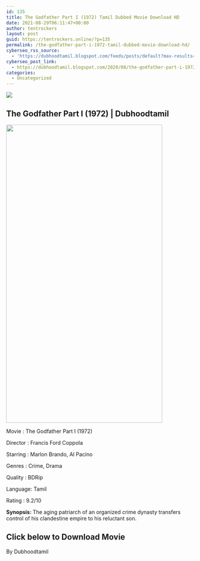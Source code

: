 ```yaml
---
id: 135
title: The Godfather Part I (1972) Tamil Dubbed Movie Download HD
date: 2021-08-29T06:11:47+00:00
author: tentrockers
layout: post
guid: https://tentrockers.online/?p=135
permalink: /the-godfather-part-i-1972-tamil-dubbed-movie-download-hd/
cyberseo_rss_source:
  - 'https://dubhoodtamil.blogspot.com/feeds/posts/default?max-results=150&start-index=151'
cyberseo_post_link:
  - https://dubhoodtamil.blogspot.com/2020/08/the-godfather-part-i-1972-tamil-dubbed.html
categories:
  - Uncategorized
---
```

<div class="media_block">
  <img src="https://1.bp.blogspot.com/-Mog6E6UOalI/XyrIITg6mXI/AAAAAAAAA_0/IGZ1HBp_qkM1lFhafDGEoCyvzB9hnkD7wCLcBGAsYHQ/s72-w419-h800-c/images%2B%252822%2529.jpeg" class="media_thumbnail" />
</div>

## <span>The Godfather Part I (1972) | Dubhoodtamil</span>

<div class="separator">
  <a href="https://1.bp.blogspot.com/-Mog6E6UOalI/XyrIITg6mXI/AAAAAAAAA_0/IGZ1HBp_qkM1lFhafDGEoCyvzB9hnkD7wCLcBGAsYHQ/s764/images%2B%252822%2529.jpeg"><img loading="lazy" border="0" data-original-height="764" data-original-width="401" height="800" src="https://1.bp.blogspot.com/-Mog6E6UOalI/XyrIITg6mXI/AAAAAAAAA_0/IGZ1HBp_qkM1lFhafDGEoCyvzB9hnkD7wCLcBGAsYHQ/w419-h800/images%2B%252822%2529.jpeg" width="419" /></a>
</div>

Movie	<span></span>:	<span></span>The Godfather Part I (1972)

<div readability="11">
  Director<span> </span>:<span> </span>Francis Ford Coppola&nbsp;</p> 
  
  <p>
    Starring<span> </span>:<span> </span>Marlon Brando, Al Pacino
  </p>
  
  <p>
    Genres<span> </span>:<span> </span>Crime, Drama
  </p>
  
  <p>
    Quality<span> </span>:<span> </span>BDRip&nbsp;
  </p>
  
  <p>
    Language:<span> </span>Tamil
  </p>
  
  <p>
    Rating<span> </span>:<span> </span>9.2/10&nbsp;
  </p>
  
  <p>
    <b>Synopsis: </b>The aging patriarch of an organized crime dynasty transfers control of his clandestine empire to his reluctant son.
  </p>
</div>

## <span><b>Click below to Download Movie</b></span>

By Dubhoodtamil&nbsp;
